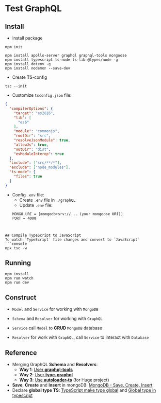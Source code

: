 # Test GraphQL

## Install
- Install package
```console
npm init

npm install apollo-server graphql graphql-tools mongoose 
npm install typescript ts-node ts-lib @types/node -g
npm install dotenv -g
npm install nodemon --save-dev
```

- Create TS-config
```console
tsc --init
```

- Customize `tsconfig.json` file:
```json
{
  "compilerOptions": {
    "target": "es2016",
    "lib": [
      "es6"
    ],
    "module": "commonjs",
    "rootDir": "src",
    "resolveJsonModule": true,
    "allowJs": true, 
    "outDir": "dist", 
    "esModuleInterop": true
  },
  "include": ["src/**/*"],
  "exclude": ["node_modules"],
  "ts-node": {
    "files": true
  }
}
```

- Config `.env` file:
  - Create `.env` file in `./graphQL`
  - Update `.env` file: 
  ``` 
  MONGO_URI = [mongodb+srv://... (your mongoose URI)]
  PORT = 4000
```


## Compile TypeScript to JavaScript
To watch `TypeScript` file changes and convert to `JavaScript`
```console
npx tsc -w
```

## Running
```console
npm install 
npm run watch
npm run dev
```

## Construct
- `Model` and `Service` for working with `MongoDB`
- `Schema` and `Resolver` for working with `GraphQL`

- `Service` call `Model` to **CRUD** `MongoDB` database
- `Resolver` for work with `GraphQL`, call `Service` to interact with `Database`



## Reference

- Merging GraphQL **Schema** and **Resolvers**: 
  - **Way 1**: [User **graphql-tools**](https://www.apollographql.com/docs/graphql-tools/generate-schema/)
  - **Way 2**: [User **type-graphql**](https://typegraphql.com/docs/getting-started.html)
  - **Way 3**: [Use **autoloader-ts**](https://www.npmjs.com/package/autoloader-ts?activeTab=readme) (for Huge project)
- **Save**, **Create** and **Insert** in mongoDB: [MongoDB - Save, Create, Insert](https://stackoverflow.com/questions/38290684/mongoose-save-vs-insert-vs-create)
- Declare **global type TS**: [TypeScript make type global](https://bobbyhadz.com/blog/typescript-make-types-global) and [Global type in typescript](https://stackoverflow.com/questions/42984889/global-types-in-typescript)